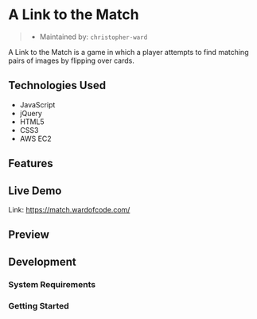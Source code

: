 # A Link to the Match

> - Maintained by: `christopher-ward` 

A Link to the Match is a game in which a player attempts to find matching pairs of images by flipping over cards.
## Technologies Used
- JavaScript
- jQuery
- HTML5
- CSS3
- AWS EC2
## Features

## Live Demo
Link: <https://match.wardofcode.com/>

## Preview

## Development

### System Requirements

### Getting Started
